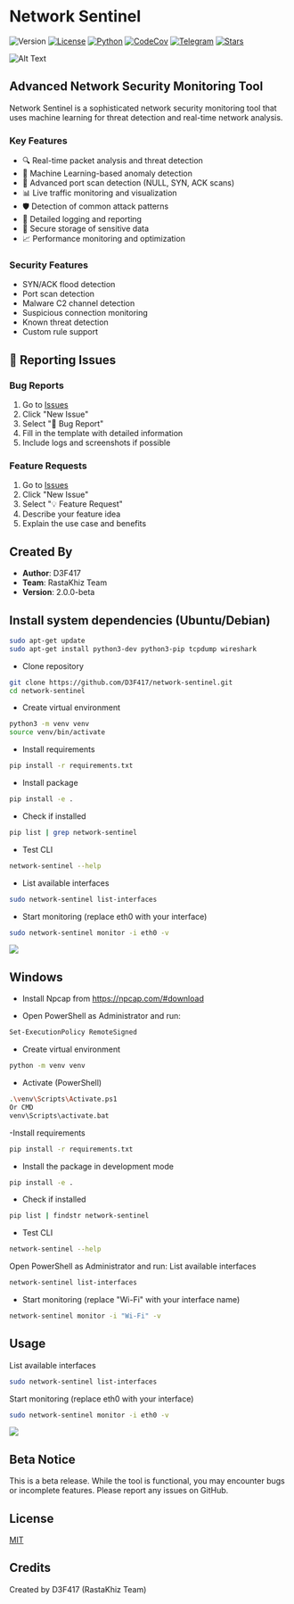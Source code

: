 # Network Sentinel

![Version](https://img.shields.io/badge/version-2.1.0---blue)
[![License](https://img.shields.io/badge/license-MIT-green)](LICENSE)
[![Python](https://img.shields.io/badge/python-3.8+-blue)](https://www.python.org/downloads/)
[![CodeCov](https://codecov.io/gh/Sir-D3F417/Network-Sentinel/branch/main/graph/badge.svg)](https://codecov.io/gh/Sir-D3F417/Network-Sentinel)
[![Telegram](https://img.shields.io/badge/Join%20Us-Telegram-blue?style=flat&logo=telegram)](https://t.me/RastakhizTM)
[![Stars](https://img.shields.io/github/stars/Sir-D3F417/Network-Sentinel?style=social)](https://github.com/Sir-D3F417/Network-Sentinel/stargazers)

![Alt Text](https://s8.uupload.ir/files/leonardo_phoenix_a_sleek_and_futuristic_3d_banner_for_network_1_jjeq.jpg)

## Advanced Network Security Monitoring Tool

Network Sentinel is a sophisticated network security monitoring tool that uses machine learning for threat detection and real-time network analysis.

### Key Features
- 🔍 Real-time packet analysis and threat detection
- 🤖 Machine Learning-based anomaly detection
- 🚨 Advanced port scan detection (NULL, SYN, ACK scans)
- 📊 Live traffic monitoring and visualization
- 🛡️ Detection of common attack patterns
- 📝 Detailed logging and reporting
- 🔐 Secure storage of sensitive data
- 📈 Performance monitoring and optimization

### Security Features
- SYN/ACK flood detection
- Port scan detection
- Malware C2 channel detection
- Suspicious connection monitoring
- Known threat detection
- Custom rule support

## 🐛 Reporting Issues

### Bug Reports
1. Go to [Issues](https://github.com/Sir-D3F417/Network-Sentinel/issues)
2. Click "New Issue"
3. Select "🐛 Bug Report"
4. Fill in the template with detailed information
5. Include logs and screenshots if possible

### Feature Requests
1. Go to [Issues](https://github.com/Sir-D3F417/Network-Sentinel/issues)
2. Click "New Issue"
3. Select "💡 Feature Request"
4. Describe your feature idea
5. Explain the use case and benefits

   
## Created By
- **Author**: D3F417
- **Team**: RastaKhiz Team
- **Version**: 2.0.0-beta

## Install system dependencies (Ubuntu/Debian)
```bash
sudo apt-get update
sudo apt-get install python3-dev python3-pip tcpdump wireshark
```
- Clone repository
```bash
git clone https://github.com/D3F417/network-sentinel.git
cd network-sentinel
```
- Create virtual environment
```bash
python3 -m venv venv
source venv/bin/activate
```
- Install requirements

```bash
pip install -r requirements.txt
```
- Install package

```bash
pip install -e .
```

- Check if installed

```bash
pip list | grep network-sentinel
```

- Test CLI

```bash
network-sentinel --help
```

- List available interfaces

```bash
sudo network-sentinel list-interfaces
```

- Start monitoring (replace eth0 with your interface)

```bash
sudo network-sentinel monitor -i eth0 -v
```

![](https://s8.uupload.ir/files/record_2024_11_16_05_41_32_141_0z5l.gif)

## Windows

- Install Npcap from https://npcap.com/#download

- Open PowerShell as Administrator and run:

```bash
Set-ExecutionPolicy RemoteSigned
```

- Create virtual environment

```bash
python -m venv venv
```

- Activate (PowerShell)

```bash
.\venv\Scripts\Activate.ps1
Or CMD
venv\Scripts\activate.bat
```

-Install requirements

```bash
pip install -r requirements.txt
```

- Install the package in development mode

```bash
pip install -e .
```

- Check if installed

```bash
pip list | findstr network-sentinel
```

- Test CLI

```bash
network-sentinel --help
```


Open PowerShell as Administrator and run:
List available interfaces

```bash
network-sentinel list-interfaces
```
- Start monitoring (replace "Wi-Fi" with your interface name)

```bash
network-sentinel monitor -i "Wi-Fi" -v
```

## Usage

List available interfaces
```bash
sudo network-sentinel list-interfaces
```
Start monitoring (replace eth0 with your interface)
```bash
sudo network-sentinel monitor -i eth0 -v
```

![](https://s8.uupload.ir/files/record_2024_11_16_05_40_40_751_iei0.gif)

## Beta Notice
This is a beta release. While the tool is functional, you may encounter bugs or incomplete features. Please report any issues on GitHub.

## License

[MIT](https://choosealicense.com/licenses/mit/)

## Credits
Created by D3F417 (RastaKhiz Team)
